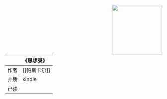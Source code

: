 ---
---

<img src='https://picture-guan.oss-cn-hangzhou.aliyuncs.com/20220817154939.png' style='float:right ; width:160px;height:80 px'/>

|      | 《思想录》                                   |
|:-------|:---------------------------------------------|
|  作者    | [[帕斯卡尔]]                           |
|  介质    |   kindle                      |
|  已读    |                      |
